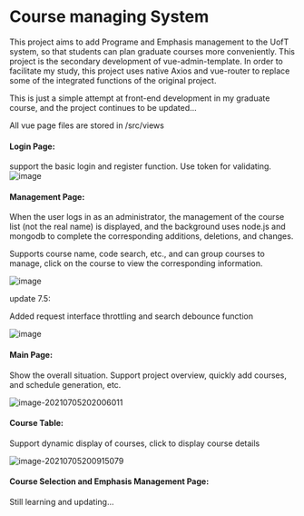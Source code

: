 # Course managing System

This project aims to add Programe and Emphasis management to the UofT system, so that students can plan graduate courses more conveniently. This project is the secondary development of vue-admin-template. In order to facilitate my study, this project uses native Axios and vue-router to replace some of the integrated functions of the original project. 



This is just a simple attempt at front-end development in my graduate course, and the project continues to be updated...



All vue page files are stored in /src/views

#### Login Page:
support the basic login and register function. Use token for validating.
![image](https://user-images.githubusercontent.com/55111215/124765935-08f89100-df69-11eb-8ed8-747306c40eec.png)



#### Management Page:

When the user logs in as an administrator, the management of the course list (not the real name) is displayed, and the background uses node.js and mongodb to complete the corresponding additions, deletions, and changes. 



Supports course name, code search, etc., and can group courses to manage, click on the course to view the corresponding information.


![image](https://user-images.githubusercontent.com/55111215/124474711-71156e80-ddd3-11eb-9b58-6b55cf52bb82.png)



update 7.5: 

Added request interface throttling and search debounce function

![image](https://user-images.githubusercontent.com/55111215/124474765-8094b780-ddd3-11eb-80b3-4705b41c3a0b.png)









#### Main Page:

Show the overall situation. Support project overview, quickly add courses, and schedule generation, etc. 

![image-20210705202006011](https://user-images.githubusercontent.com/55111215/124470640-71f7d180-ddce-11eb-989a-b44cc4b9fe3b.png)







#### Course Table:

Support dynamic display of courses, click to display course details

![image-20210705200915079](https://user-images.githubusercontent.com/55111215/124470483-3c52e880-ddce-11eb-9d4a-8e9fb2d80ab0.png)




#### Course Selection and Emphasis Management Page:


Still learning and updating...

